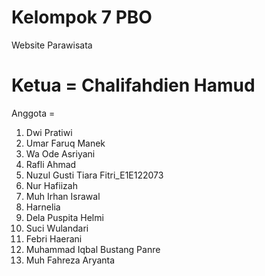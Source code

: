 # Kelompok 7 PBO

Website Parawisata

# Ketua = Chalifahdien Hamud

Anggota =

1. Dwi Pratiwi
2. Umar Faruq Manek
3. Wa Ode Asriyani
4. Rafli Ahmad
5. Nuzul Gusti Tiara Fitri_E1E122073
6. Nur Hafiizah
7. Muh Irhan Israwal
8. Harnelia
9. Dela Puspita Helmi
10. Suci Wulandari
11. Febri Haerani
12. Muhammad Iqbal Bustang Panre
13. Muh Fahreza Aryanta